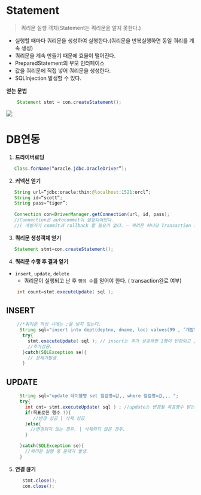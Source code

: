 # Statement
> 쿼리문 실행 객체(Statement는 쿼리문을 알지 못한다.)

- 실행할 때마다 쿼리문을 생성하여 실행한다.(쿼리문을 반복실행하면 동일 쿼리를 계속 생성)
- 쿼리문을 계속 만들기 때문에 효율이 떨어진다.
- PreparedStatement의 부모 인터페이스
- 값을 쿼리문에 직접 넣어 쿼리문을 생성한다.
- SQLInjection 발생할 수 있다.

**얻는 문법**
```java
    Statement stmt = con.createStatement();
```

<img src = "https://user-images.githubusercontent.com/69107255/103225528-70f06e00-496d-11eb-9bce-0e1d428ff9e7.png">

# DB연동

1. **드라이버로딩**
```java
   Class.forName(“oracle.jdbc.OracleDriver”);
```

2. **커넥션 얻기**
```java
   String url=”jdbc:oracle:thin:@localhost:1521:orcl”; 
   String id=“scott”;
   String pass=“tiger”;
 
   Connection con=DriverManager.getConnection(url, id, pass);
   //Connection은 autocommit이 설정되어있다.
   //( 개발자가 commit과 rollback 할 필요가 없다. – 쿼리문 하나당 Transaction 완료.) 
```

3. **쿼리문 생성객체 얻기**
```java
   Statement stmt=con.createStatement();
```
4. **쿼리문 수행 후 결과 얻기**
- `insert`, `update`, `delete`
    - 쿼리문이 실행되고 난 후 `행의 수`를 얻어야 한다. ( transaction완료 여부)
```java
    int count=stmt.executeUpdate( sql );
``` 
## INSERT
```java
    //*쿼리문 작성 시에는 ;을 넣지 않는다.
     String sql="insert into dept(deptno, dname, loc) values(99 , ’개발부’ , ’서울’)";
      try{
        stmt.executeUpdate( sql ); // insert는 추가 성공하면 1행이 반환되고 ,실패하면 예외가 발생
        //추가성공.
      }catch(SQLException se){
        // 문제가발생.
      }
```

## UPDATE
```java
     String sql="update 테이블명 set 컬럼명=값,, where 컬럼명=값,,, ";
     try{
       int cnt= stmt.executeUpdate( sql ) ; //update는 변경될 목표행수 받는다.
       if(목표로한 행수 ?){  
          //변경 성공 | 삭제 성공
       }else{
         //변경되지 않는 경우. | 삭제되지 않은 경우.
       }

     }catch(SQLException se){
       //쿼리문 실행 중 문제가 발생.
     }
```
  
5. **연결 끊기**
```java
      stmt.close();
      con.close();
```